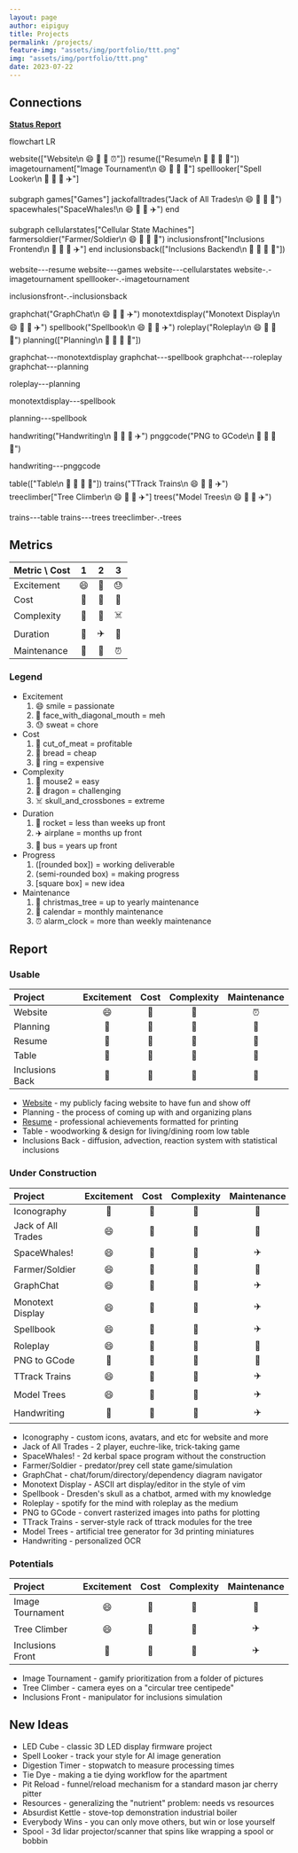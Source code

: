 ```yaml
---
layout: page
author: eipiguy
title: Projects
permalink: /projects/
feature-img: "assets/img/portfolio/ttt.png"
img: "assets/img/portfolio/ttt.png"
date: 2023-07-22
---
```


## Connections

[**Status Report**](#report)

<div class="mermaid">
flowchart LR

  website(["Website\n 😄 🍞 🐁 ⏰"])
  resume(["Resume\n 🫤 🍞 🐁 🎄"])
  imagetournament["Image Tournament\n 😄 🍞 🐁 🚀"]
  spelllooker["Spell Looker\n 🫤 🍞 🐉 ✈️"]

  subgraph games["Games"]
    jackofalltrades("Jack of All Trades\n 😄 🍞 🐁 🚀")
    spacewhales("SpaceWhales!\n 😄 🍞 🐉 ✈️")
  end

  subgraph cellularstates["Cellular State Machines"]
    farmersoldier("Farmer/Soldier\n 😄 🍞 🐁 🚀")
    inclusionsfront["Inclusions Frontend\n 🫤 🍞 🐉 ✈️"]
  end
  inclusionsback(["Inclusions Backend\n 🫤 🍞 🐉 🎄"])

  website---resume
  website---games
  website---cellularstates
  website-.-imagetournament
  spelllooker-.-imagetournament

  inclusionsfront-.-inclusionsback

  graphchat("GraphChat\n 😄 🍞 🐉 ✈️")
  monotextdisplay("Monotext Display\n 😄 🍞 🐁 ✈️")
  spellbook("Spellbook\n 😄 🍞 🐁 ✈️")
  roleplay("Roleplay\n 😄 🍞 🐉 🚌")
  planning(["Planning\n 🫤 🍞 🐁 📆"])

  graphchat---monotextdisplay
  graphchat---spellbook
  graphchat---roleplay
  graphchat---planning

  roleplay---planning

  monotextdisplay---spellbook

  planning---spellbook

  handwriting("Handwriting\n 🫤 🍞 🐉 ✈️")
  pnggcode("PNG to GCode\n 🫤 🥩 🐁 🚀")

  handwriting---pnggcode

  table(["Table\n 🫤 💍 🐁 🎄"])
  trains("TTrack Trains\n 😄 💍 🐁 ✈️")
  treeclimber["Tree Climber\n 😄 💍 🐉 ✈️"]
  trees("Model Trees\n 😄 🥩 🐉 ✈️")

  trains---table
  trains---trees
  treeclimber-.-trees
</div>

## Metrics

| Metric \\ Cost  |  1  |  2  |  3  |
|:---             |:---:|:---:|:---:|
| Excitement      |  😄  |  🫤  |  😓  |
| Cost            |  🥩  |  🍞  |  💍  |
| Complexity      |  🐁  |  🐉  |  ☠️  |
| Duration        |  🚀  |  ✈️  |  🚌  |
| Maintenance     |  🎄  |  📆  |  ⏰  |

### Legend

- Excitement
  1. 😄 smile = passionate
  2. 🫤 face_with_diagonal_mouth = meh
  3. 😓 sweat = chore
- Cost
  1. 🥩 cut_of_meat = profitable
  2. 🍞 bread = cheap
  3. 💍 ring = expensive
- Complexity
  1. 🐁 mouse2 = easy
  2. 🐉 dragon = challenging
  3. ☠️ skull_and_crossbones = extreme
- Duration
  1. 🚀 rocket = less than weeks up front
  2. ✈️ airplane = months up front
  3. 🚌 bus = years up front
- Progress
  1. ([rounded box]) = working deliverable
  2. (semi-rounded box) = making progress
  3. [square box] = new idea
- Maintenance
  1. 🎄 christmas_tree = up to yearly maintenance
  2. 📆 calendar = monthly maintenance
  3. ⏰ alarm_clock = more than weekly maintenance

## Report

### Usable

| Project | Excitement | Cost  | Complexity | Maintenance |
| :--    | :---:      | :---: | :---:      | :---:       |
| Website | 😄 | 🍞 | 🐁 | ⏰ |
| Planning | 🫤 | 🍞 | 🐁 | 📆 |
| Resume | 🫤 | 🍞 | 🐁 | 🎄 |
| Table | 🫤 | 💍 | 🐁 | 🎄 |
| Inclusions Back | 🫤 | 🍞 | 🐉 | 🎄 |

- [Website](/portfolio/website/) - my publicly facing website to have fun and show off
- Planning - the process of coming up with and organizing plans
- [Resume](/portfolio/resume/) - professional achievements formatted for printing
- Table - woodworking & design for living/dining room low table
- Inclusions Back - diffusion, advection, reaction system with statistical inclusions

### Under Construction

| Project | Excitement | Cost  | Complexity | Maintenance |
| :--    | :---:      | :---: | :---:      | :---:       |
| Iconography | 🫤 | 🍞 | 🐁 | 🚀 |
| Jack of All Trades | 😄 | 🍞 | 🐁 | 🚀 |
| SpaceWhales! | 😄 | 🍞 | 🐉 | ✈️ |
| Farmer/Soldier | 😄 | 🍞 | 🐁 | 🚀 |
| GraphChat | 😄 | 🍞 | 🐉 | ✈️ |
| Monotext Display | 😄 | 🍞 | 🐁 | ✈️ |
| Spellbook | 😄 | 🍞 | 🐁 | ✈️ |
| Roleplay | 😄 | 🍞 | 🐉 | 🚌 |
| PNG to GCode | 🫤 | 🥩 | 🐁 | 🚀 |
| TTrack Trains | 😄 | 💍 | 🐁 | ✈️ |
| Model Trees | 😄 | 🥩 | 🐉 | ✈️ |
| Handwriting | 🫤 | 🍞 | 🐉 | ✈️ |

- Iconography - custom icons, avatars, and etc for website and more
- Jack of All Trades - 2 player, euchre-like, trick-taking game
- SpaceWhales! - 2d kerbal space program without the construction
- Farmer/Soldier - predator/prey cell state game/simulation
- GraphChat - chat/forum/directory/dependency diagram navigator
- Monotext Display - ASCII art display/editor in the style of vim
- Spellbook - Dresden's skull as a chatbot, armed with my knowledge
- Roleplay - spotify for the mind with roleplay as the medium
- PNG to GCode - convert rasterized images into paths for plotting
- TTrack Trains - server-style rack of ttrack modules for the tree
- Model Trees - artificial tree generator for 3d printing miniatures
- Handwriting - personalized OCR

### Potentials

| Project | Excitement | Cost  | Complexity | Maintenance |
| :--    | :---:      | :---: | :---:      | :---:       |
| Image Tournament | 😄 | 🍞 | 🐁 | 🚀 |
| Tree Climber | 😄 | 💍 | 🐉 | ✈️ |
| Inclusions Front | 🫤 | 🍞 | 🐉 | ✈️ |

- Image Tournament - gamify prioritization from a folder of pictures
- Tree Climber - camera eyes on a "circular tree centipede"
- Inclusions Front - manipulator for inclusions simulation

## New Ideas

- LED Cube - classic 3D LED display firmware project
- Spell Looker - track your style for AI image generation
- Digestion Timer - stopwatch to measure processing times
- Tie Dye - making a tie dying workflow for the apartment
- Pit Reload - funnel/reload mechanism for a standard mason jar cherry pitter
- Resources - generalizing the "nutrient" problem: needs vs resources
- Absurdist Kettle - stove-top demonstration industrial boiler
- Everybody Wins - you can only move others, but win or lose yourself
- Spool - 3d lidar projector/scanner that spins like wrapping a spool or bobbin

